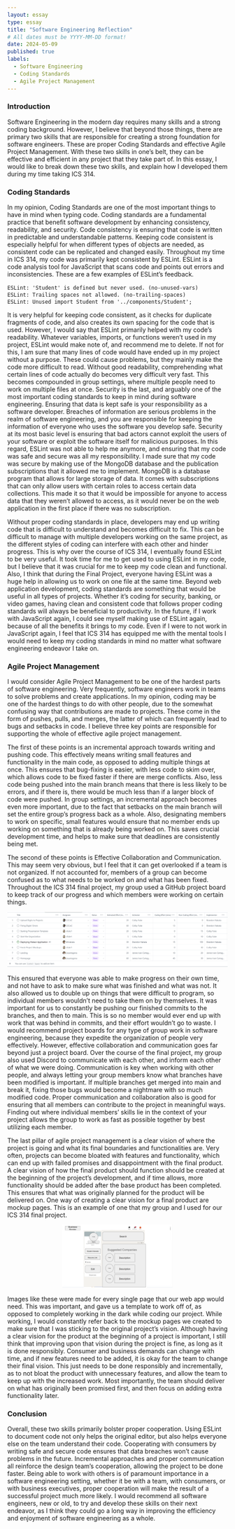 ```yaml
---
layout: essay
type: essay
title: "Software Engineering Reflection"
# All dates must be YYYY-MM-DD format!
date: 2024-05-09
published: true
labels:
  - Software Engineering
  - Coding Standards
  - Agile Project Management
---
```


### Introduction

Software Engineering in the modern day requires many skills and a strong coding background. However, I believe that beyond those things, there are primary two skills that are responsible for creating a strong foundation for software engineers. These are proper Coding Standards and effective Agile Project Management. With these two skills in one’s belt, they can be effective and efficient in any project that they take part of. In this essay, I would like to break down these two skills, and explain how I developed them during my time taking ICS 314. 

### Coding Standards

In my opinion, Coding Standards are one of the most important things to have in mind when typing code. Coding standards are a fundamental practice that benefit software development by enhancing consistency, readability, and security. Code consistency is ensuring that code is written in predictable and understandable patterns. Keeping code consistent is especially helpful for when different types of objects are needed, as consistent code can be replicated and changed easily. Throughout my time in ICS 314, my code was primarily kept consistent by ESLint. ESLint is a code analysis tool for JavaScript that scans code and points out errors and inconsistencies. These are a few examples of ESLint’s feedback. 
```
ESLint: 'Student' is defined but never used. (no-unused-vars)
ESLint: Trailing spaces not allowed. (no-trailing-spaces)
ESLint: Unused import Student from '../components/Student';
```
It is very helpful for keeping code consistent, as it checks for duplicate fragments of code, and also creates its own spacing for the code that is used. 
However, I would say that ESLint primarily helped with my code’s readability. Whatever variables, imports, or functions weren’t used in my project, ESLint would make note of, and recommend me to delete. If not for this, I am sure that many lines of code would have ended up in my project without a purpose. These could cause problems, but they mainly make the code more difficult to read. Without good readability, comprehending what certain lines of code actually do becomes very difficult very fast. This becomes compounded in group settings, where multiple people need to work on multiple files at once. 
Security is the last, and arguably one of the most important coding standards to keep in mind during software engineering. Ensuring that data is kept safe is your responsibility as a software developer. Breaches of information are serious problems in the realm of software engineering, and you are responsible for keeping the information of everyone who uses the software you develop safe. Security at its most basic level is ensuring that bad actors cannot exploit the users of your software or exploit the software itself for malicious purposes. In this regard, ESLint was not able to help me anymore, and ensuring that my code was safe and secure was all my responsibility. I made sure that my code was secure by making use of the MongoDB database and the publication subscriptions that it allowed me to implement. MongoDB is a database program that allows for large storage of data. It comes with subscriptions that can only allow users with certain roles to access certain data collections. This made it so that it would be impossible for anyone to access data that they weren’t allowed to access, as it would never be on the web application in the first place if there was no subscription. 

Without proper coding standards in place, developers may end up writing code that is difficult to understand and becomes difficult to fix. This can be difficult to manage with multiple developers working on the same project, as the different styles of coding can interfere with each other and hinder progress. This is why over the course of ICS 314, I eventually found ESLint to be very useful. It took time for me to get used to using ESLint in my code, but I believe that it was crucial for me to keep my code clean and functional. Also, I think that during the Final Project, everyone having ESLint was a huge help in allowing us to work on one file at the same time. Beyond web application development, coding standards are something that would be useful in all types of projects. Whether it’s coding for security, banking, or video games, having clean and consistent code that follows proper coding standards will always be beneficial to productivity. In the future, if I work with JavaScript again, I could see myself making use of ESLint again, because of all the benefits it brings to my code. Even if I were to not work in JavaScript again, I feel that ICS 314 has equipped me with the mental tools I would need to keep my coding standards in mind no matter what software engineering endeavor I take on. 

### Agile Project Management 

I would consider Agile Project Management to be one of the hardest parts of software engineering. Very frequently, software engineers work in teams to solve problems and create applications. In my opinion, coding may be one of the hardest things to do with other people, due to the somewhat confusing way that contributions are made to projects. These come in the form of pushes, pulls, and merges, the latter of which can frequently lead to bugs and setbacks in code. I believe three key points are responsible for supporting the whole of effective agile project management. 

The first of these points is an incremental approach towards writing and pushing code. This effectively means writing small features and functionality in the main code, as opposed to adding multiple things at once. This ensures that bug-fixing is easier, with less code to skim over, which allows code to be fixed faster if there are merge conflicts. Also, less code being pushed into the main branch means that there is less likely to be errors, and if there is, there would be much less than if a larger block of code were pushed. In group settings, an incremental approach becomes even more important, due to the fact that setbacks on the main branch will set the entire group’s progress back as a whole. Also, designating members to work on specific, small features would ensure that no member ends up working on something that is already being worked on. This saves crucial development time, and helps to make sure that deadlines are consistently being met. 

The second of these points is Effective Collaboration and Communication. This may seem very obvious, but I feel that it can get overlooked if a team is not organized. If not accounted for, members of a group can become confused as to what needs to be worked on and what has been fixed. Throughout the ICS 314 final project, my group used a GitHub project board to keep track of our progress and which members were working on certain things. 

 <img class="img-fluid" src="../img/projectboard.png">

This ensured that everyone was able to make progress on their own time, and not have to ask to make sure what was finished and what was not. It also allowed us to double up on things that were difficult to program, so individual members wouldn’t need to take them on by themselves. It was important for us to constantly be pushing our finished commits to the branches, and then to main. This is so no member would ever end up with work that was behind in commits, and their effort wouldn’t go to waste. I would recommend project boards for any type of group work in software engineering, because they expedite the organization of people very effectively. However, effective collaboration and communication goes far beyond just a project board. Over the course of the final project, my group also used Discord to communicate with each other, and inform each other of what we were doing. Communication is key when working with other people, and always letting your group members know what branches have been modified is important. If multiple branches get merged into main and break it, fixing those bugs would become a nightmare with so much modified code. Proper communication and collaboration also is good for ensuring that all members can contribute to the project in meaningful ways. Finding out where individual members’ skills lie in the context of your project allows the group to work as fast as possible together by best utilizing each member. 

The last pillar of agile project management is a clear vision of where the project is going and what its final boundaries and functionalities are. Very often, projects can become bloated with features and functionality, which can end up with failed promises and disappointment with the final product. A clear vision of how the final product should function should be created at the beginning of the project’s development, and if time allows, more functionality should be added after the base product has been completed. This ensures that what was originally planned for the product will be delivered on. One way of creating a clear vision for a final product are mockup pages. This is an example of one that my group and I used for our ICS 314 final project. 

<div style="text-align: center;">
  <img class="img-fluid" src="../img/mockup.png" style="max-width: 50%;" />
</div>

Images like these were made for every single page that our web app would need. This was important, and gave us a template to work off of, as opposed to completely working in the dark while coding our project. While working, I would constantly refer back to the mockup pages we created to make sure that I was sticking to the original project’s vision. Although having a clear vision for the product at the beginning of a project is important, I still think that improving upon that vision during the project is fine, as long as it is done responsibly. Consumer and business demands can change with time, and if new features need to be added, it is okay for the team to change their final vision. This just needs to be done responsibly and incrementally, as to not bloat the product with unnecessary features, and allow the team to keep up with the increased work. Most importantly, the team should deliver on what has originally been promised first, and then focus on adding extra functionality later. 

### Conclusion

Overall, these two skills primarily bolster proper cooperation. Using ESLint to document code not only helps the original editor, but also helps everyone else on the team understand their code. Cooperating with consumers by writing safe and secure code ensures that data breaches won’t cause problems in the future. Incremental approaches and proper communication all reinforce the design team’s cooperation, allowing the project to be done faster. Being able to work with others is of paramount importance in a software engineering setting, whether it be with a team, with consumers, or with business executives, proper cooperation will make the result of a successful project much more likely. I would recommend all software engineers, new or old, to try and develop these skills on their next endeavor, as I think they could go a long way in improving the efficiency and enjoyment of software engineering as a whole. 






